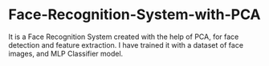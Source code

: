 # Face-Recognition-System-with-PCA
It is a Face Recognition System created with the help of PCA, for face detection and feature extraction. I have trained it with a dataset of face images, and MLP Classifier model.
